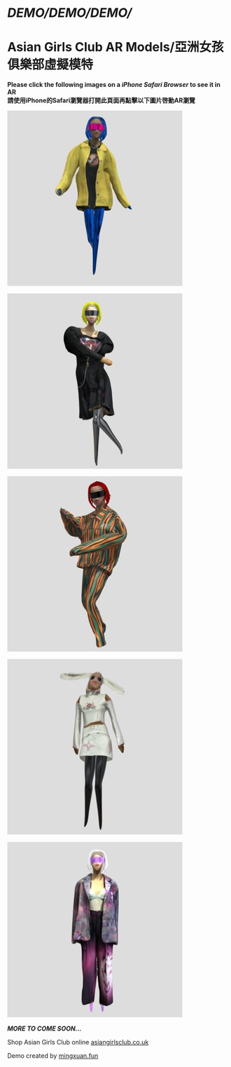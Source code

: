 # *DEMO/DEMO/DEMO/*
# Asian Girls Club AR Models/亞洲女孩俱樂部虛擬模特

 **Please click the following images on a *iPhone Safari Browser* to see it in AR**  
 **請使用iPhone的Safari瀏覽器打開此頁面再點擊以下圖片啓動AR瀏覽**

[![yellow-jacket](assets/yellow-jacket.jpg)](https://mingxuan.fun/asian-girls-model/yellow-jacket.usdz)

[![black-dress](assets/black-dress.jpg)](https://mingxuan.fun/asian-girls-model/black-dress.usdz)

[![orange-jacket](assets/orange-jacket.jpg)](https://mingxuan.fun/asian-girls-model/orange-jacket.usdz)

[![white-rabbit](assets/white-rabbit.jpg)](https://mingxuan.fun/asian-girls-model/white-rabbit.usdz)

[![color-suit](assets/color-suit.jpg)](https://mingxuan.fun/asian-girls-model/color-suit.usdz)


***MORE TO COME SOON...***

Shop Asian Girls Club online [asiangirlsclub.co.uk](https://www.asiangirlsclub.co.uk)

Demo created by [mingxuan.fun](https://mingxuan.fun/)